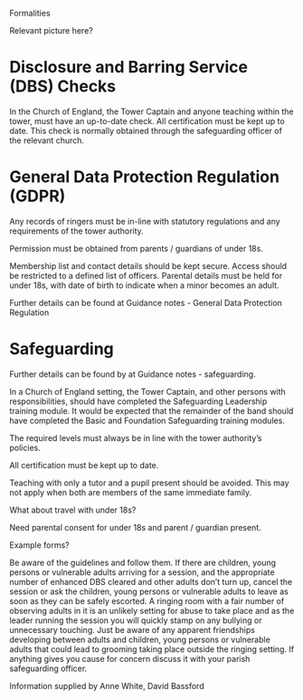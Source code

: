 Formalities 

Relevant picture here? 

# Disclosure and Barring Service (DBS) Checks 

In the Church of England, the Tower Captain and anyone teaching within the tower, must have an up-to-date check. All certification must be kept up to date. This check is normally obtained through the safeguarding officer of the relevant church. 

# General Data Protection Regulation (GDPR) 

Any records of ringers must be in-line with statutory regulations and any requirements of the tower authority.  

Permission must be obtained from parents / guardians of under 18s.  

Membership list and contact details should be kept secure. Access should be restricted to a defined list of officers. Parental details must be held for under 18s, with date of birth to indicate when a minor becomes an adult.  

Further details can be found at Guidance notes - General Data Protection Regulation 

# Safeguarding 

Further details can be found by at Guidance notes - safeguarding. 

In a Church of England setting, the Tower Captain, and other persons with responsibilities, should have completed the Safeguarding Leadership training module. It would be expected that the remainder of the band should have completed the Basic and Foundation Safeguarding training modules.  

The required levels must always be in line with the tower authority’s policies.   

All certification must be kept up to date. 

Teaching with only a tutor and a pupil present should be avoided. This may not apply when both are members of the same immediate family.  

What about travel with under 18s? 

Need parental consent for under 18s and parent / guardian present.  

Example forms? 

Be aware of the guidelines and follow them. If there are children, young persons or vulnerable adults arriving for a session, and the appropriate number of enhanced DBS cleared and other adults don’t turn up, cancel the session or ask the children, young persons or vulnerable adults to leave as soon as they can be safely escorted. A ringing room with a fair number of observing adults in it is an unlikely setting for abuse to take place and as the leader running the session you will quickly stamp on any bullying or unnecessary touching. Just be aware of any apparent friendships developing between adults and children, young persons or vulnerable adults that could lead to grooming taking place outside the ringing setting. If anything gives you cause for concern discuss it with your parish safeguarding officer. 

Information supplied by Anne White, David Bassford 

